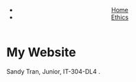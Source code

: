 <!DOCTYPE html>
<html lang="en">
<head>
    <meta charset="UTF-8">
    <meta name="viewport" content="width=device-width, initial-scale=1.0">
    <link rel="stylesheet" href="styles.css">
</head>
<body>
    <header>
        <nav>
            <ul>
                <li><a href="index.html">Home</a></li>
                <li><a href="ethics.html">Ethics</a></li>
            </ul>
        </nav>
    </header>
    <main>
        <h1> My Website</h1>
        <p> Sandy Tran, Junior, IT-304-DL4 .</p>
    </main>
</body>
</html>
